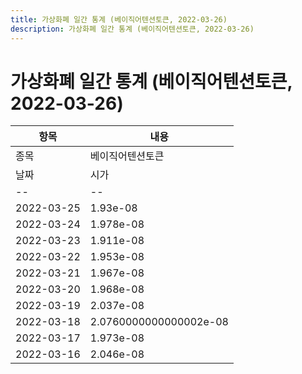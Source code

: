 ```yaml
---
title: 가상화폐 일간 통계 (베이직어텐션토큰, 2022-03-26)
description: 가상화폐 일간 통계 (베이직어텐션토큰, 2022-03-26)
---
```


가상화폐 일간 통계 (베이직어텐션토큰, 2022-03-26)
===

|항목|내용|
|--|--|
|종목|베이직어텐션토큰||마켓|BTC-BAT||종류|일 단위 캔들||기간|2022-03-16T09:00:00 - 2022-03-25T09:00:00|
|날짜|시가|저가|고가|종가|비고|
|--|--|--|--|--|--|
|2022-03-25|1.93e-08|1.882e-08|1.9590000000000002e-08|1.8899999999999997e-08|    |
|2022-03-24|1.978e-08|1.93e-08|1.978e-08|1.93e-08|    |
|2022-03-23|1.911e-08|1.911e-08|1.946e-08|1.945e-08|    |
|2022-03-22|1.953e-08|1.933e-08|1.953e-08|1.946e-08|    |
|2022-03-21|1.967e-08|1.9579999999999997e-08|1.991e-08|1.98e-08|    |
|2022-03-20|1.968e-08|1.955e-08|1.9959999999999998e-08|1.9959999999999998e-08|    |
|2022-03-19|2.037e-08|2e-08|2.102e-08|2e-08|    |
|2022-03-18|2.0760000000000002e-08|1.9959999999999998e-08|2.0760000000000002e-08|1.9959999999999998e-08|    |
|2022-03-17|1.973e-08|1.973e-08|2.127e-08|2.119e-08|    |
|2022-03-16|2.046e-08|1.9870000000000002e-08|2.259e-08|1.9870000000000002e-08|    |
